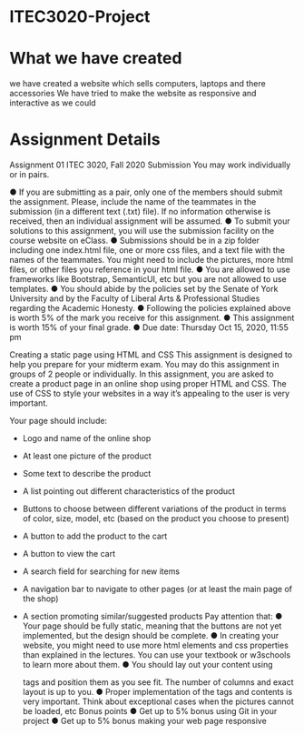 # ITEC3020-Project

# What we have created
we have created a website which sells computers, laptops and there accessories
We have tried to make the website as responsive and interactive as we could





# Assignment Details

Assignment 01
ITEC 3020, Fall 2020
Submission
You may work individually or in pairs.

● If you are submitting as a pair, only one of the members should submit the
assignment. Please, include the name of the teammates in the submission (in a
different text (.txt) file). If no information otherwise is received, then an individual
assignment will be assumed.
● To submit your solutions to this assignment, you will use the submission facility
on the course website on eClass.
● Submissions should be in a zip folder including one index.html file, one or more
css files, and a text file with the names of the teammates. You might need to
include the pictures, more html files, or other files you reference in your html file.
● You are allowed to use frameworks like Bootstrap, SemanticUI, etc but you are
not allowed to use templates.
● You should abide by the policies set by the Senate of York University and by the
Faculty of Liberal Arts & Professional Studies regarding the Academic Honesty.
● Following the policies explained above is worth 5% of the mark you receive for
this assignment.
● This assignment is worth 15% of your final grade.
● Due date: Thursday Oct 15, 2020, 11:55 pm

Creating a static page using HTML and CSS
This assignment is designed to help you prepare for your midterm exam. You may do
this assignment in groups of 2 people or individually.
In this assignment, you are asked to create a product page in an online shop using
proper HTML and CSS. The use of CSS to style your websites in a way it’s appealing to
the user is very important.

Your page should include:
- Logo and name of the online shop
- At least one picture of the product
- Some text to describe the product
- A list pointing out different characteristics of the product
- Buttons to choose between different variations of the product in terms of color,
size, model, etc (based on the product you choose to present)
- A button to add the product to the cart
- A button to view the cart
- A search field for searching for new items
- A navigation bar to navigate to other pages (or at least the main page of the
shop)

- A section promoting similar/suggested products
Pay attention that:
● Your page should be fully static, meaning that the buttons are not yet
implemented, but the design should be complete.
● In creating your website, you might need to use more html elements and css
properties than explained in the lectures. You can use your textbook or
w3schools to learn more about them.
● You should lay out your content using <div> tags and position them as you see
fit. The number of columns and exact layout is up to you.
● Proper implementation of the tags and contents is very important. Think about
exceptional cases when the pictures cannot be loaded, etc
Bonus points
● Get up to 5% bonus using Git in your project
● Get up to 5% bonus making your web page responsive
